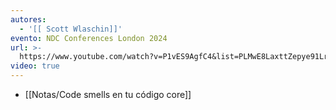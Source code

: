 ```yaml
---
autores:
  - '[[ Scott Wlaschin]]'
evento: NDC Conferences London 2024
url: >-
  https://www.youtube.com/watch?v=P1vES9AgfC4&list=PLMwE8LaxttZepye91Lrtw7qN7htmRjZFE&index=2
video: true
---
```

- [[Notas/Code smells en tu código core]]
